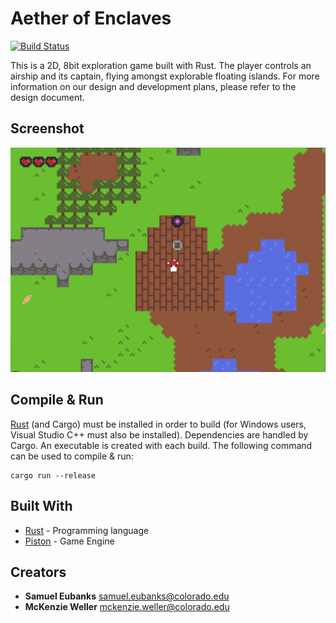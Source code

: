 # Aether of Enclaves
[![Build Status](https://travis-ci.org/swamulism/aether_of_enclaves.svg?branch=master)](https://travis-ci.org/swamulism/aether_of_enclaves)

This is a 2D, 8bit exploration game built with Rust. The player controls an airship and its captain, flying amongst explorable floating islands. For more information on our design and development plans, please refer to the design document.


## Screenshot
![Example of in-game](hw_submissions/game_screenshot.png)


## Compile & Run
[Rust](https://www.rust-lang.org/en-US/install.html) (and Cargo) must be installed in order to build (for Windows users, Visual Studio C++ must also be installed). Dependencies are handled by Cargo. An executable is created with each build. The following command can be used to compile & run:

```
cargo run --release
```


## Built With

* [Rust](https://www.rust-lang.org/en-US/) - Programming language
* [Piston](https://github.com/PistonDevelopers/piston) - Game Engine


## Creators

* **Samuel Eubanks** samuel.eubanks@colorado.edu
* **McKenzie Weller** mckenzie.weller@colorado.edu
